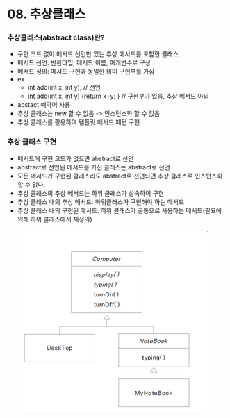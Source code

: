 # 08. 추상클래스

### 추상클래스(abstract class)란?
* 구현 코드 없이 메서드 선언만 있는 추상 메서드를 포함한 클래스
* 메서드 선언: 반환타입, 메서드 이름, 매개변수로 구성
* 메서드 정의: 메서드 구현과 동일한 의미 구현부를 가짐
* ex
  * int add(int x, int y); // 선언
  * int add(int x, int y) {return x+y; } // 구현부가 있음, 추상 메서드 아님
* abstact 예약어 사용
* 추상 클래스는 new 할 수 없음 -> 인스턴스화 할 수 없음
* 추상 클래스를 활용하여 템플릿 메서드 패턴 구현

### 추상 클래스 구현
* 메서드에 구현 코드가 없으면 abstract로 선언
* abstract로 선언된 메서드를 가진 클래스는 abstract로 선언
* 모든 메서드가 구현된 클래스라도 abstract로 선언되면 추상 클래스로 인스턴스화할 수 없다.
* 추상 클래스의 추상 메서드는 하위 클래스가 상속하여 구현
* 추상 클래스 내의 추상 메서드: 하위클래스가 구현해야 하는 메서드
* 추상 클래스 내의 구현된 메서드: 하위 클래스가 공통으로 사용하는 메서드(필요에 의해 하위 클래스에서 재정의)
<br/><br/>
  ![img_10.png](image/img_10.png)

